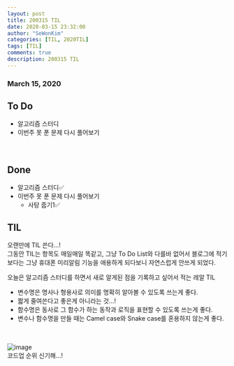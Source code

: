 ```yaml
---
layout: post
title: 200315 TIL 
date: 2020-03-15 23:32:00
author: "SeWonKim"
categories: [TIL, 2020TIL]
tags: [TIL]
comments: true
description: 200315 TIL
---
```


### March 15, 2020


## To Do
- 알고리즘 스터디
- 이번주 못 푼 문제 다시 풀어보기

　
## Done
- 알고리즘 스터디✅
- 이번주 못 푼 문제 다시 풀어보기
    - 사탕 줍기1✅
    


## TIL
오랜만에 TIL 쓴다...!      
그동안 TIL는 항목도 매일매일 똑같고, 그냥 To Do List와 다를바 없어서 블로그에 적기보다는 그냥 휴대폰 미리알림 기능을 애용하게 되다보니 자연스럽게 안쓰게 되었다.


오늘은 알고리즘 스터디를 하면서 새로 알게된 점을 기록하고 싶어서 적는 레알 TIL      
- 변수명은 명사나 형용사로 의미를 명확히 알아볼 수 있도록 쓰는게 좋다.
- 짧게 줄여쓴다고 좋은게 아니라는 것...!
- 함수명은 동사로 그 함수가 하는 동작과 로직을 표현할 수 있도록 쓰는게 좋다.
- 변수나 함수명을 만들 때는 Camel case와 Snake case를 혼용하지 않는게 좋다.

　


![image](https://user-images.githubusercontent.com/30452963/76703587-08a20a00-6716-11ea-9fe8-e32f91b11480.png)      
코드업 순위 신기해...!
